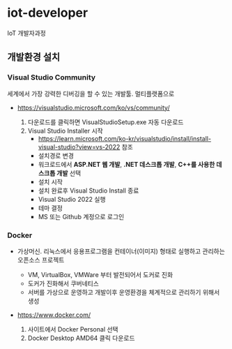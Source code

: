 # iot-developer
IoT 개발자과정

## 개발환경 설치

### Visual Studio Community

세계에서 가장 강력한 디버깅을 할 수 있는 개발툴. 멀티플랫폼으로 

- https://visualstudio.microsoft.com/ko/vs/community/

    1. 다운로드를 클릭하면 VisualStudioSetup.exe 자동 다운로드
    2. Visual Studio Installer 시작
        - https://learn.microsoft.com/ko-kr/visualstudio/install/install-visual-studio?view=vs-2022 참조
        - 설치경로 변경
        - 워크로드에서 **ASP.NET 웹 개발**, **.NET 데스크톱 개발**, **C++를 사용한 데스크톱 개발** 선택
        - 설치 시작
        - 설치 완료후  Visual Studio Install 종료
        - Visual Studio 2022 실행
        - 테마 결정
        -  MS 또는 Github 계정으로 로그인

### Docker
- 가상머신. 리눅스에서 응용프로그램을 컨테이너(이미지) 형태로 실행하고 관리하는 오픈소스 프로젝트
    - VM, VirtualBox, VMWare 부터 발전되어서 도커로 진화
    - 도커가 진화해서 쿠버네티스
    - 서버를 가상으로 운영하고 개발이후 운영환경을 체계적으로 관리하기 위해서 생성

- https://www.docker.com/
    1. 사이트에서 Docker Personal 선택
    2. Docker Desktop AMD64 클릭 다운로드